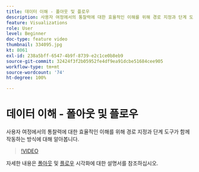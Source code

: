 ```yaml
---
title: 데이터 이해 - 폴아웃 및 플로우
description: 사용자 여정에서의 통찰력에 대한 효율적인 이해를 위해 경로 지정과 단계 도구가 함께 작동하는 방식에 대해 알아봅니다.
feature: Visualizations
role: User
level: Beginner
doc-type: feature video
thumbnail: 334095.jpg
kt: 8061
exl-id: 238a5bff-6547-4b9f-8739-e2c1ce0b8eb9
source-git-commit: 32424f3f2b05952fe4df9ea91dcbe51684cee905
workflow-type: tm+mt
source-wordcount: '74'
ht-degree: 100%

---
```


# 데이터 이해 - 폴아웃 및 플로우

사용자 여정에서의 통찰력에 대한 효율적인 이해를 위해 경로 지정과 단계 도구가 함께 작동하는 방식에 대해 알아봅니다.

>[!VIDEO](https://video.tv.adobe.com/v/334095/?quality=12&learn=on)

자세한 내용은 [폴아웃](https://experienceleague.adobe.com/docs/analytics/analyze/analysis-workspace/visualizations/fallout/fallout-flow.html?lang=ko) 및 [플로우](https://experienceleague.adobe.com/docs/analytics/analyze/analysis-workspace/visualizations/flow/flow.html?lang=ko) 시각화에 대한 설명서를 참조하십시오.
